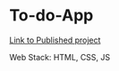 # To-do-App

[Link to Published project](https://antoninavechorko.github.io/Salv_Web-Task/)

Web Stack: HTML, CSS, JS


